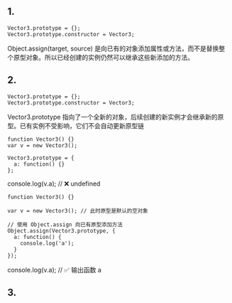 ## 1.

```
Vector3.prototype = {};
Vector3.prototype.constructor = Vector3;
```

Object.assign(target, source) 是向已有的对象添加属性或方法，而不是替换整个原型对象。所以已经创建的实例仍然可以继承这些新添加的方法。

## 2.

```
Vector3.prototype = {};
Vector3.prototype.constructor = Vector3;
```
Vector3.prototype 指向了一个全新的对象，后续创建的新实例才会继承新的原型。已有实例不受影响，它们不会自动更新原型链

```
function Vector3() {}
var v = new Vector3();

Vector3.prototype = {
  a: function() {}
};
```
console.log(v.a); // ❌ undefined


```
function Vector3() {}

var v = new Vector3(); // 此时原型是默认的空对象

// 使用 Object.assign 向已有原型添加方法
Object.assign(Vector3.prototype, {
  a: function() {
    console.log('a');
  }
});

```

console.log(v.a); // ✅ 输出函数 a

## 3.